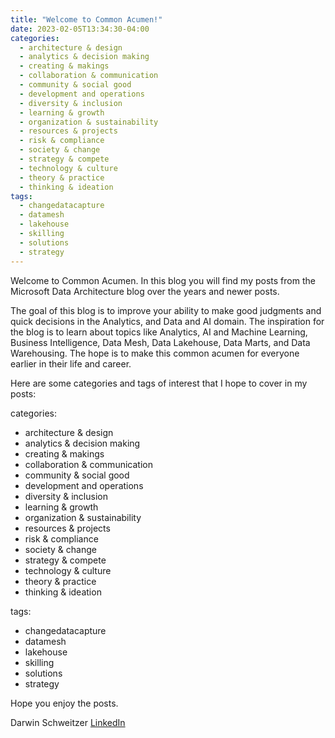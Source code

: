 ```yaml
---
title: "Welcome to Common Acumen!"
date: 2023-02-05T13:34:30-04:00
categories:
  - architecture & design
  - analytics & decision making
  - creating & makings
  - collaboration & communication
  - community & social good
  - development and operations
  - diversity & inclusion
  - learning & growth
  - organization & sustainability
  - resources & projects
  - risk & compliance
  - society & change
  - strategy & compete
  - technology & culture
  - theory & practice
  - thinking & ideation
tags:
  - changedatacapture
  - datamesh
  - lakehouse
  - skilling
  - solutions
  - strategy
---
```


Welcome to Common Acumen.  In this blog you will find my posts from the Microsoft Data Architecture blog over the years and newer posts.  

The goal of this blog is to improve your ability to make good judgments and quick decisions in the Analytics, and Data and AI domain.  The inspiration for the blog is to learn about topics like Analytics, AI and Machine Learning, Business Intelligence, Data Mesh, Data Lakehouse, Data Marts, and Data Warehousing.  The hope is to make this common acumen for everyone earlier in their life and career.

Here are some categories and tags of interest that I hope to cover in my posts:

categories:
  - architecture & design
  - analytics & decision making
  - creating & makings
  - collaboration & communication
  - community & social good
  - development and operations
  - diversity & inclusion
  - learning & growth
  - organization & sustainability
  - resources & projects
  - risk & compliance
  - society & change
  - strategy & compete
  - technology & culture
  - theory & practice
  - thinking & ideation


tags:
  - changedatacapture
  - datamesh
  - lakehouse
  - skilling
  - solutions
  - strategy

Hope you enjoy the posts.

Darwin Schweitzer [LinkedIn](https://www.linkedin.com/in/darsch)